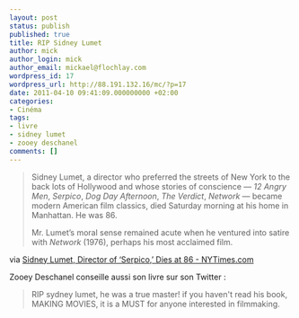 ```yaml
---
layout: post
status: publish
published: true
title: RIP Sidney Lumet
author: mick
author_login: mick
author_email: mickael@flochlay.com
wordpress_id: 17
wordpress_url: http://88.191.132.16/mc/?p=17
date: 2011-04-10 09:41:09.000000000 +02:00
categories:
- Cinéma
tags:
- livre
- sidney lumet
- zooey deschanel
comments: []
---
```


> Sidney Lumet, a director who preferred the streets of New York to the back 
> lots of Hollywood and whose stories of conscience — *12 Angry Men*, *Serpico*, *Dog Day Afternoon*,
> *The Verdict*, *Network* — became modern American film classics, died Saturday
> morning at his home in Manhattan. He was 86.
>
> Mr. Lumet’s moral sense remained acute when he ventured into satire with *Network* (1976), 
> perhaps his most acclaimed film.

via [Sidney Lumet, Director of ‘Serpico,’ Dies at 86 - NYTimes.com][1]

Zooey Deschanel conseille aussi son livre sur son Twitter :

> RIP sydney lumet, he was a true master! if you haven't read his book, MAKING MOVIES, it is a MUST for anyone interested in filmmaking.

[1]: http://www.nytimes.com/2011/04/10/movies/sidney-lumet-director-of-american-classics-dies-at-86.html?_r=4